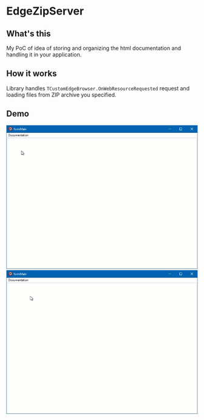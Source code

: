 # EdgeZipServer

## What's this
My PoC of idea of storing and organizing the html documentation and handling it in your application.

## How it works
Library handles `TCustomEdgeBrowser.OnWebResourceRequested` request and loading files from ZIP archive you specified.

## Demo
![Demo1](Demos/Demo1.gif)
![Demo1](Demos/Demo3.gif)